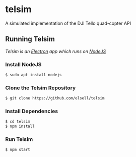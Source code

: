 # telsim
A simulated implementation of the DJI Tello quad-copter API

## Running Telsim
_Telsim is an [Electron](https://electronjs.org) app which runs on [NodeJS](https://nodejs.org/en/)_

### Install NodeJS
```bash
$ sudo apt install nodejs
```

### Clone the Telsim Repository
```bash
$ git clone https://github.com/elsell/telsim
```

### Install Dependencies
```bash
$ cd telsim
$ npm install
```

### Run Telsim
```bash
$ npm start
```
